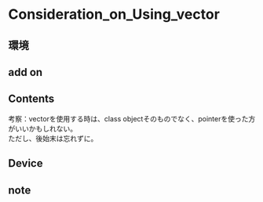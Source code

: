 # Consideration_on_Using_vector #

## 環境 ##

## add on ##

## Contents ##
考察：vectorを使用する時は、class objectそのものでなく、pointerを使った方がいいかもしれない。  
ただし、後始末は忘れずに。

## Device ##


## note ##







